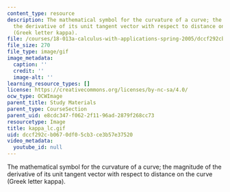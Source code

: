 ```yaml
---
content_type: resource
description: The mathematical symbol for the curvature of a curve; the magnitude of
  the derivative of its unit tangent vector with respect to distance on the curve
  (Greek letter kappa).
file: /courses/18-013a-calculus-with-applications-spring-2005/dccf292cb0670df05cb3ce3b57e37520_kappa_lc.gif
file_size: 270
file_type: image/gif
image_metadata:
  caption: ''
  credit: ''
  image-alt: ''
learning_resource_types: []
license: https://creativecommons.org/licenses/by-nc-sa/4.0/
ocw_type: OCWImage
parent_title: Study Materials
parent_type: CourseSection
parent_uid: e8cdc347-f062-2f11-96ad-2879f268cc73
resourcetype: Image
title: kappa_lc.gif
uid: dccf292c-b067-0df0-5cb3-ce3b57e37520
video_metadata:
  youtube_id: null
---
```

The mathematical symbol for the curvature of a curve; the magnitude of the derivative of its unit tangent vector with respect to distance on the curve (Greek letter kappa).
